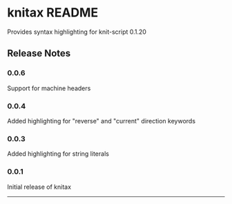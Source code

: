 # knitax README

Provides syntax highlighting for knit-script 0.1.20

## Release Notes

### 0.0.6

Support for machine headers

### 0.0.4

Added highlighting for "reverse" and "current" direction keywords

### 0.0.3

Added highlighting for string literals

### 0.0.1

Initial release of knitax

---
